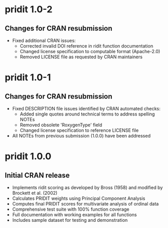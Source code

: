 # pridit 1.0-2

## Changes for CRAN resubmission

* Fixed additional CRAN issues:
  - Corrected invalid DOI reference in ridit function documentation
  - Changed license specification to computable format (Apache-2.0)
  - Removed LICENSE file as requested by CRAN maintainers

# pridit 1.0-1

## Changes for CRAN resubmission

* Fixed DESCRIPTION file issues identified by CRAN automated checks:
  - Added single quotes around technical terms to address spelling NOTEs
  - Removed obsolete 'RoxygenType' field 
  - Changed license specification to reference LICENSE file
* All NOTEs from previous submission (1.0.0) have been addressed

# pridit 1.0.0

## Initial CRAN release

* Implements ridit scoring as developed by Bross (1958) and modified by Brockett et al. (2002)
* Calculates PRIDIT weights using Principal Component Analysis
* Computes final PRIDIT scores for multivariate analysis of ordinal data
* Comprehensive test suite with 100% function coverage
* Full documentation with working examples for all functions
* Includes sample dataset for testing and demonstration
